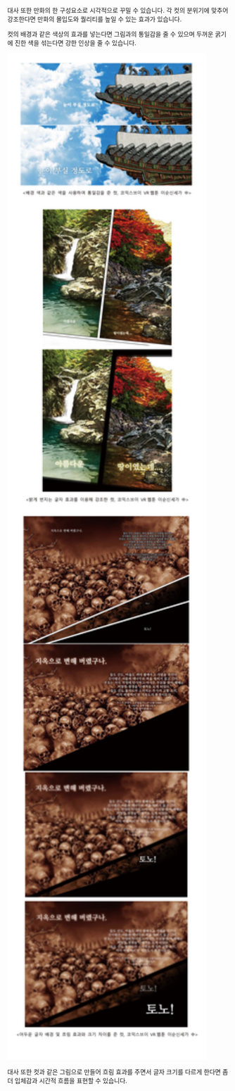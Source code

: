 대사 또한 만화의 한 구성요소로 시각적으로 꾸밀 수 있습니다. 각 컷의 분위기에 맞추어 강조한다면 만화의 몰입도와 퀄리티를 높일 수 있는 효과가 있습니다.

컷의 배경과 같은 색상의 효과를 넣는다면 그림과의 통일감을 줄 수 있으며 두꺼운 굵기에 진한 색을 섞는다면 강한 인상을 줄 수 있습니다.

<img src="../../images/5/5.3_1.jpg" height="90%" width="90%"/>

<br/>

대사 또한 컷과 같은 그림으로 만들어 흐림 효과를 주면서 글자 크기를 다르게 한다면 좀 더 입체감과 시간적 흐름을 표현할 수 있습니다.

